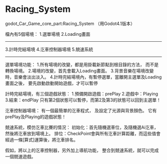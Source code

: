 # Racing_System
godot_Car_Game_core_part:Racing_System
（用Godot4.1版本）

檔內有5個場境：
1.選單場境
2.Loading畫面
-- --
3.計時完結場境
4.汔車控制器場境
5.兢速系統
********************

選單場境功能：
1.所有場境的改變，都是用掛載新節點到根目錄的方法，
而不是轉換場境。
2.場境的改變，首先會載入Loading畫面。
3.背景音樂在場境改變時，音樂會淡出淡入。
4.計時完結場境內，有暫停選單，當離開主選單及Loading畫面之後，
要先啟動啟動開始遊戲，才可以暫停

計時完結場境，有三個遊戲狀態：
1.預備開啟遊戲：prePlay
2.遊戲中：Playing
3.結束：endPlay
只有第2個狀態可以暫停，而第2及第3的狀態可以回到主選單！

汔車控制器場境：
有一個最簡單的汔車程式，
及設定了光源與背景顏色。
它有prePlay及Playing的遊戲狀態！

兢速系統，模仿汔車比賽的情況：
初始化：首先隨機選車位，及隨機選Ai汔車，然後將汔車放到場境上。
排位：CheckPoint會與所有汔車計算距離，而這些值會經過一條[算式]運算後，將汔車排名。

假如，將以上的汔車控制器，另外加上導航功能，
整合到兢速系統，就可以完成一個兢速遊戲。
